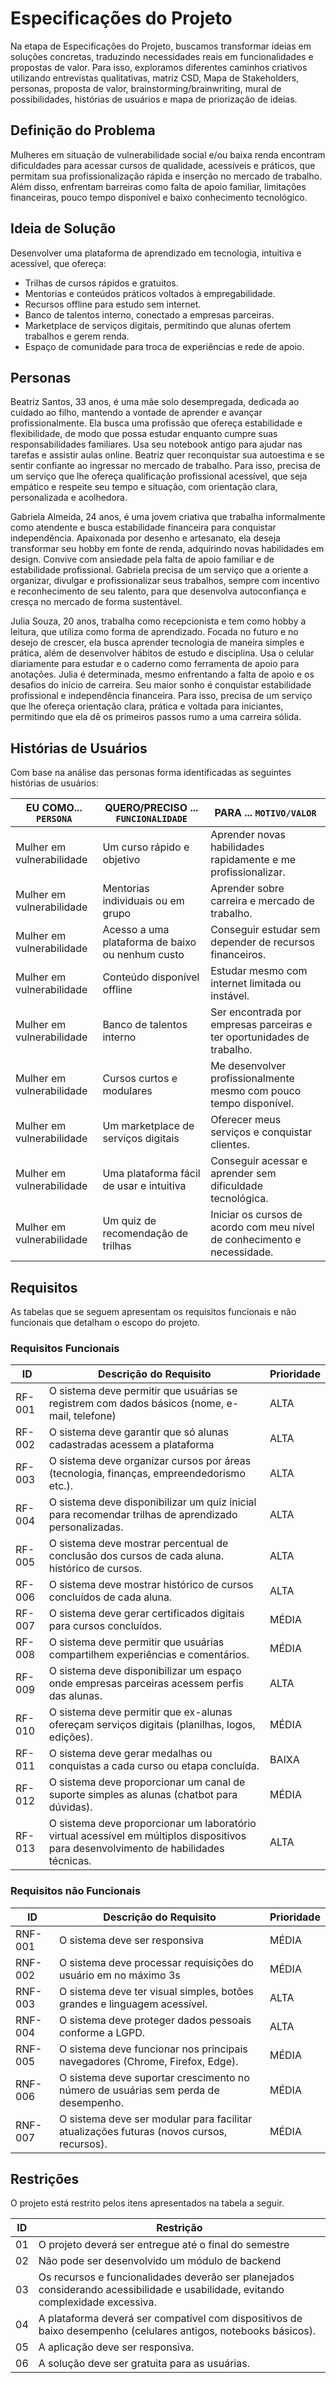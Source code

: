 # Especificações do Projeto

Na etapa de Especificações do Projeto, buscamos transformar ideias em soluções concretas, traduzindo necessidades reais em funcionalidades e propostas de valor. Para isso, exploramos diferentes caminhos criativos utilizando entrevistas qualitativas, matriz CSD, Mapa de Stakeholders, personas, proposta de valor, brainstorming/brainwriting, mural de possibilidades, histórias de usuários e mapa de priorização de ideias.

## Definição do Problema 

Mulheres em situação de vulnerabilidade social e/ou baixa renda encontram dificuldades para acessar cursos de qualidade, acessíveis e práticos, que permitam sua profissionalização rápida e inserção no mercado de trabalho. Além disso, enfrentam barreiras como falta de apoio familiar, limitações financeiras, pouco tempo disponível e baixo conhecimento tecnológico. 

## Ideia de Solução 

Desenvolver uma plataforma de aprendizado em tecnologia, intuitiva e acessível, que ofereça: 

- Trilhas de cursos rápidos e gratuitos. 
- Mentorias e conteúdos práticos voltados à empregabilidade. 
- Recursos offline para estudo sem internet. 
- Banco de talentos interno, conectado a empresas parceiras. 
- Marketplace de serviços digitais, permitindo que alunas ofertem trabalhos e gerem renda. 
- Espaço de comunidade para troca de experiências e rede de apoio. 

## Personas

Beatriz Santos, 33 anos, é uma mãe solo desempregada, dedicada ao cuidado ao filho, mantendo a vontade de aprender e avançar profissionalmente. Ela busca uma profissão que ofereça estabilidade e flexibilidade, de modo que possa estudar enquanto cumpre suas responsabilidades familiares. Usa seu notebook antigo para ajudar nas tarefas e assistir aulas online. Beatriz quer reconquistar sua autoestima e se sentir confiante ao ingressar no mercado de trabalho. Para isso, precisa de um serviço que lhe ofereça qualificação profissional acessível, que seja empático e respeite seu tempo e situação, com orientação clara, personalizada e acolhedora.

Gabriela Almeida, 24 anos, é uma jovem criativa que trabalha informalmente como atendente e busca estabilidade financeira para conquistar independência. Apaixonada por desenho e artesanato, ela deseja transformar seu hobby em fonte de renda, adquirindo novas habilidades em design. Convive com ansiedade pela falta de apoio familiar e de estabilidade profissional. Gabriela precisa de um serviço que a oriente a organizar, divulgar e profissionalizar seus trabalhos, sempre com incentivo e reconhecimento de seu talento, para que desenvolva autoconfiança e cresça no mercado de forma sustentável.

Julia Souza, 20 anos, trabalha como recepcionista e tem como hobby a leitura, que utiliza como forma de aprendizado. Focada no futuro e no desejo de crescer, ela busca aprender tecnologia de maneira simples e prática, além de desenvolver hábitos de estudo e disciplina. Usa o celular diariamente para estudar e o caderno como ferramenta de apoio para anotações. Julia é determinada, mesmo enfrentando a falta de apoio e os desafios do início de carreira. Seu maior sonho é conquistar estabilidade profissional e independência financeira. Para isso, precisa de um serviço que lhe ofereça orientação clara, prática e voltada para iniciantes, permitindo que ela dê os primeiros passos rumo a uma carreira sólida.

## Histórias de Usuários

Com base na análise das personas forma identificadas as seguintes histórias de usuários:

|EU COMO... `PERSONA`| QUERO/PRECISO ... `FUNCIONALIDADE` |PARA ... `MOTIVO/VALOR`                 |
|--------------------|------------------------------------|----------------------------------------|
|Mulher em vulnerabilidade| Um curso rápido e objetivo | Aprender novas habilidades rapidamente e me profissionalizar.|
|Mulher em vulnerabilidade| Mentorias individuais ou em grupo |Aprender sobre carreira e mercado de trabalho.|
|Mulher em vulnerabilidade| Acesso a uma plataforma de baixo ou nenhum custo| Conseguir estudar sem depender de recursos financeiros.|
|Mulher em vulnerabilidade| Conteúdo disponível offline| Estudar mesmo com internet limitada ou instável.|
|Mulher em vulnerabilidade| Banco de talentos interno| Ser encontrada por empresas parceiras e ter oportunidades de trabalho.|
|Mulher em vulnerabilidade| Cursos curtos e modulares| Me desenvolver profissionalmente mesmo com pouco tempo disponível.|
|Mulher em vulnerabilidade| Um marketplace de serviços digitais| Oferecer meus serviços e conquistar clientes.|
|Mulher em vulnerabilidade| Uma plataforma fácil de usar e intuitiva| Conseguir acessar e aprender sem dificuldade tecnológica.|
|Mulher em vulnerabilidade| Um quiz de recomendação de trilhas| Iniciar os cursos de acordo com meu nível de conhecimento e necessidade.|

<!-- Apresente aqui as histórias de usuário que são relevantes para o projeto de sua solução. As Histórias de Usuário consistem em uma ferramenta poderosa para a compreensão e elicitação dos requisitos funcionais e não funcionais da sua aplicação. Se possível, agrupe as histórias de usuário por contexto, para facilitar consultas recorrentes à essa parte do documento. -->


## Requisitos

As tabelas que se seguem apresentam os requisitos funcionais e não funcionais que detalham o escopo do projeto.

### Requisitos Funcionais

|ID    | Descrição do Requisito  | Prioridade | 
|------|-----------------------------------------|----| 
|RF-001| O sistema deve permitir que usuárias se registrem com dados básicos (nome, e-mail, telefone) | ALTA |  
|RF-002| O sistema deve garantir que só alunas cadastradas acessem a plataforma   | ALTA | 
|RF-003| O sistema deve organizar cursos por áreas (tecnologia, finanças, empreendedorismo etc.).   | ALTA | 
|RF-004| O sistema deve disponibilizar um quiz inicial para recomendar trilhas de aprendizado personalizadas.   | ALTA | 
|RF-005| O sistema deve mostrar percentual de conclusão dos cursos de cada aluna. histórico de cursos.   | ALTA | 
|RF-006| O sistema deve mostrar histórico de cursos concluídos de cada aluna.   | ALTA | 
|RF-007| O sistema deve gerar certificados digitais para cursos concluídos.   | MÉDIA | 
|RF-008| O sistema deve permitir que usuárias compartilhem experiências e comentários.   | MÉDIA | 
|RF-009| O sistema deve disponibilizar um espaço onde empresas parceiras acessem perfis das alunas.   | ALTA | 
|RF-010| O sistema deve permitir que ex-alunas ofereçam serviços digitais (planilhas, logos, edições). | MÉDIA | 
|RF-011| O sistema deve gerar medalhas ou conquistas a cada curso ou etapa concluída.   | BAIXA |
|RF-012| O sistema deve proporcionar um canal de suporte simples as alunas (chatbot para dúvidas). |  MÉDIA |
|RF-013| O sistema deve proporcionar um laboratório virtual acessível em múltiplos dispositivos para desenvolvimento de habilidades técnicas. |  ALTA |



### Requisitos não Funcionais

|ID     | Descrição do Requisito  |Prioridade |
|-------|-------------------------|----|
|RNF-001| O sistema deve ser responsiva | MÉDIA | 
|RNF-002| O sistema deve processar requisições do usuário em no máximo 3s |  MÉDIA | 
|RNF-003| O sistema deve ter visual simples, botões grandes e linguagem acessível. |  ALTA | 
|RNF-004| O sistema deve proteger dados pessoais conforme a LGPD. |  ALTA | 
|RNF-005| O sistema deve funcionar nos principais navegadores (Chrome, Firefox, Edge). |  MÉDIA | 
|RNF-006| O sistema deve suportar crescimento no número de usuárias sem perda de desempenho. |  MÉDIA | 
|RNF-007| O sistema deve ser modular para facilitar atualizações futuras (novos cursos, recursos). |  MÉDIA |  


## Restrições

O projeto está restrito pelos itens apresentados na tabela a seguir.

|ID| Restrição                                             |
|--|-------------------------------------------------------|
|01| O projeto deverá ser entregue até o final do semestre |
|02| Não pode ser desenvolvido um módulo de backend        |
|03| Os recursos e funcionalidades deverão ser planejados considerando acessibilidade e usabilidade, evitando complexidade excessiva.|
|04| A plataforma deverá ser compatível com dispositivos de baixo desempenho (celulares antigos, notebooks básicos).|
|05| A aplicação deve ser responsiva.|
|06| A solução deve ser gratuita para as usuárias.|
